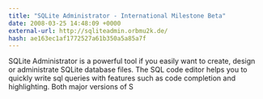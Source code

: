```yaml
---
title: "SQLite Administrator - International Milestone Beta"
date: 2008-03-25 14:48:09 +0000
external-url: http://sqliteadmin.orbmu2k.de/
hash: ae163ec1af1772527a61b350a5a85a7f
---
```


SQLite Administrator is a powerful tool if you easily want to create, design or administrate SQLite database files. The SQL code editor helps you to quickly write sql queries with features such as code completion and highlighting. Both major versions of S
